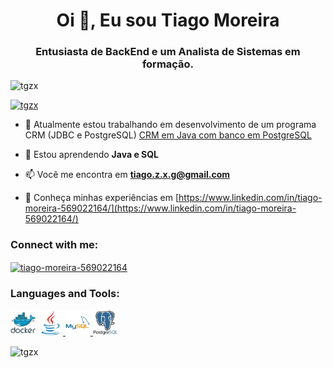 <h1 align="center">Oi 👋, Eu sou Tiago Moreira</h1>
<h3 align="center">Entusiasta de BackEnd e um Analista de Sistemas em formação.</h3>

<p align="left"> <img src="https://komarev.com/ghpvc/?username=tgzx&label=Profile%20views&color=0e75b6&style=flat" alt="tgzx" /> </p>

<p align="left"> <a href="https://github.com/ryo-ma/github-profile-trophy"><img src="https://github-profile-trophy.vercel.app/?username=tgzx" alt="tgzx" /></a> </p>

- 🔭 Atualmente estou trabalhando em desenvolvimento de um programa CRM (JDBC e PostgreSQL) [CRM em Java com banco em PostgreSQL](https://github.com/tgzx/CRM)

- 🌱 Estou aprendendo **Java e SQL**

- 📫 Você me encontra em **tiago.z.x.g@gmail.com**

- 📄 Conheça minhas experiências em [https://www.linkedin.com/in/tiago-moreira-569022164/](https://www.linkedin.com/in/tiago-moreira-569022164/)

<h3 align="left">Connect with me:</h3>
<p align="left">
<a href="https://linkedin.com/in/tiago-moreira-569022164" target="blank"><img align="center" src="https://raw.githubusercontent.com/rahuldkjain/github-profile-readme-generator/master/src/images/icons/Social/linked-in-alt.svg" alt="tiago-moreira-569022164" height="30" width="40" /></a>
</p>

<h3 align="left">Languages and Tools:</h3>
<p <a href="https://www.docker.com/" target="_blank" rel="noreferrer"> <img src="https://raw.githubusercontent.com/devicons/devicon/master/icons/docker/docker-original-wordmark.svg" alt="docker" width="40" height="40"/> </a> <a href="https://www.java.com" target="_blank" rel="noreferrer"> <img src="https://raw.githubusercontent.com/devicons/devicon/master/icons/java/java-original.svg" alt="java" width="40" height="40"/> </a> <a href="https://www.mysql.com/" target="_blank" rel="noreferrer"> <img src="https://raw.githubusercontent.com/devicons/devicon/master/icons/mysql/mysql-original-wordmark.svg" alt="mysql" width="40" height="40"/> </a> <a href="https://www.postgresql.org" target="_blank" rel="noreferrer"> <img src="https://raw.githubusercontent.com/devicons/devicon/master/icons/postgresql/postgresql-original-wordmark.svg" alt="postgresql" width="40" height="40"/> </a> </p>

<p><img align="center" src="https://github-readme-stats.vercel.app/api/top-langs?username=tgzx&show_icons=true&locale=en&layout=compact" alt="tgzx" /></p>
